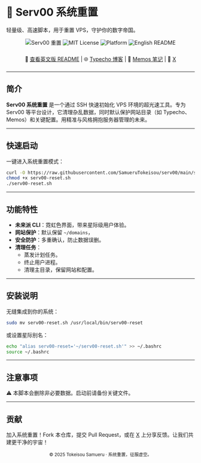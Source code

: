 # 🌌 Serv00 系统重置

轻量级、高速脚本，用于重置 VPS，守护你的数字帝国。

<div align="center" style="margin-bottom: 24px;">
  <img src="https://img.shields.io/badge/Serv00-重置-00DDEB?style=flat-square&logo=server" alt="Serv00 重置" />
  <img src="https://img.shields.io/badge/许可证-MIT-1E90FF?style=flat-square" alt="MIT License" />
  <img src="https://img.shields.io/badge/平台-Linux/FreeBSD-D91414?style=flat-square&logo=linux" alt="Platform" />
  <img src="https://img.shields.io/badge/语言-English-00DDEB?style=flat-square&logo=translate" alt="English README" />
</div>

<div align="center" style="margin-bottom: 24px;">
  📖 <a href="README-en.md">查看英文版 README</a> | 🌐 <a href="https://www.samueru.nyc.mn">Typecho 博客</a> | 📝 <a href="https://memos.286163668.xyz">Memos 笔记</a> | 📡 <a href="https://x.com/SamueruTokeisou">X</a>
</div>

---

## 简介

**Serv00 系统重置** 是一个通过 SSH 快速初始化 VPS 环境的超光速工具。专为 Serv00 等平台设计，它清理杂乱数据，同时默认保护网站目录（如 Typecho、Memos）和关键配置。用精准与风格拥抱服务器管理的未来。

---

## 快速启动

一键进入系统重置模式：

```bash
curl -O https://raw.githubusercontent.com/SamueruTokeisou/serv00/main/serv00-reset.sh
chmod +x serv00-reset.sh
./serv00-reset.sh
```

---

## 功能特性

- **未来派 CLI**：霓虹色界面，带来星际级用户体验。
- **网站保护**：默认保留 `~/domains`，
- **安全防护**：多重确认，防止数据误删。
- **清理任务**：
  - 蒸发计划任务。
  - 终止用户进程。
  - 清理主目录，保留网站和配置。

---

## 安装说明

无缝集成到你的系统：

```bash
sudo mv serv00-reset.sh /usr/local/bin/serv00-reset
```

或设置星际别名：

```bash
echo "alias serv00-reset='~/serv00-reset.sh'" >> ~/.bashrc
source ~/.bashrc
```

---

## 注意事项

⚠️ 本脚本会删除非必要数据。启动前请备份关键文件。

---

## 贡献

加入系统重置！Fork 本仓库，提交 Pull Request，或在 [X](https://x.com/SamueruTokeisou) 上分享反馈。让我们共建更干净的宇宙！

<footer align="center">
  <sub>© 2025 Tokeisou Samueru · 系统重置，征服虚空。</sub>
</footer>
